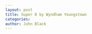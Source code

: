 ```yaml
---
layout: post
title: Super 8 by Wyndham Youngstown
categories: 
author: John Black
---
```


<body>
<script type="text/javascript">
window.location="https://www.booking.com/hotel/us/super-8-youngstown.en.html?aid=893121&no_rooms=1&group_adults=1";
</script>
</body>

